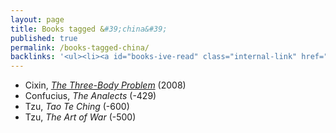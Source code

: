 ```yaml
---
layout: page
title: Books tagged &#39;china&#39;
published: true
permalink: /books-tagged-china/
backlinks: '<ul><li><a id="books-ive-read" class="internal-link" href="/books-ive-read/">Books I&#39;ve read</a></li></ul>'
---
```


* Cixin, _<a id="cixin-three-body-problem" class="internal-link" href="/cixin-three-body-problem/">The Three-Body Problem</a>_ (2008) 
* Confucius, _The Analects_ (-429) 
* Tzu, _Tao Te Ching_ (-600) 
* Tzu, _The Art of War_ (-500) 
